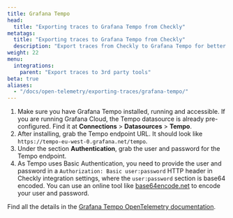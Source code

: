 ```yaml
---
title: Grafana Tempo
head:
  title: "Exporting traces to Grafana Tempo from Checkly"
metatags:
  title: "Exporting traces to Grafana Tempo from Checkly"
  description: "Export traces from Checkly to Grafana Tempo for better observability."
weight: 22
menu:
  integrations:
    parent: "Export traces to 3rd party tools"
beta: true
aliases:
  - "/docs/open-telemetry/exporting-traces/grafana-tempo/"
---
```


1. Make sure you have Grafana Tempo installed, running and accessible. If you are running Grafana Cloud, the Tempo
   datasource is already pre-configured. Find it at **Connections** > **Datasources** > **Tempo**.
2. After installing, grab the Tempo endpoint URL. It should look like `https://tempo-eu-west-0.grafana.net/tempo`.
3. Under the section **Authentication**, grab the user and password for the Tempo endpoint.
4. As Tempo uses Basic Authentication, you need to provide the user and password in a `Authorization: Basic user:password` HTTP header in
   Checkly integration settings, where the `user:password` section is base64 encoded. You can use an online tool like [base64encode.net](https://www.base64encode.net/)
   to encode your user and password.

Find all the details in the [Grafana Tempo OpenTelemetry documentation](https://grafana.com/docs/tempo/latest/).

